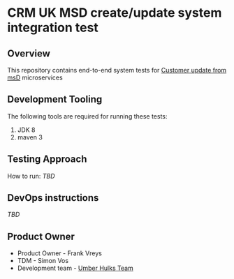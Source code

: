 # CRM UK MSD create/update system integration test

## Overview

This repository contains end-to-end system tests for [Customer update from msD](https://tc-jira.atlassian.net/wiki/spaces/IN/pages/166315455/Customer+update+from+msD+-+Feature+1) microservices

## Development Tooling
The following tools are required for running these tests: 
 1. JDK 8
 2. maven 3

## Testing Approach
How to run:
 *TBD*
 
## DevOps instructions
*TBD*

## Product Owner
 - Product Owner - Frank Vreys
 - TDM - Simon Vos
 - Development team - [Umber Hulks Team](https://tc-jira.atlassian.net/wiki/display/UHT/Integration+Team+-+Umber+Hulks+Team)
